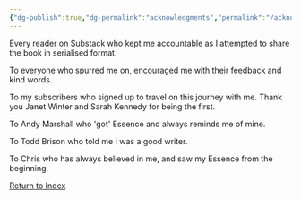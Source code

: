 ```yaml
---
{"dg-publish":true,"dg-permalink":"acknowledgments","permalink":"/acknowledgments/","dgHomeLink":true,"dgPassFrontmatter":false}
---
```



Every reader on Substack who kept me accountable as I attempted to share the book in serialised format.

To everyone who spurred me on, encouraged me with their feedback and kind words.

To my subscribers who signed up to travel on this journey with me. Thank you Janet Winter and Sarah Kennedy for being the first.

To Andy Marshall who 'got' Essence and always reminds me of mine.

To Todd Brison who told me I was a good writer.

To Chris who has always believed in me, and saw my Essence from the beginning. 

[Return to Index](https://booksbeansboots.co.uk/llgindex/)